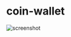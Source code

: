 # coin-wallet
![screenshot](https://user-images.githubusercontent.com/21000541/219975633-96d92cb3-96ba-46d6-a4e4-0a41853496ff.jpg)
